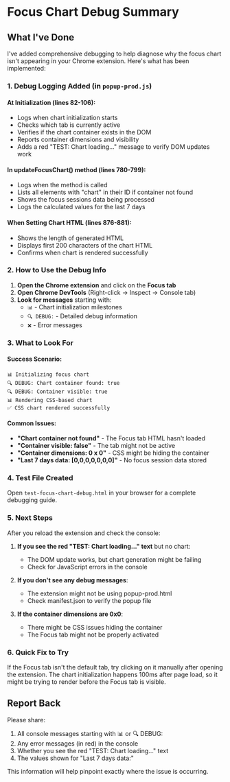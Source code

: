 # Focus Chart Debug Summary

## What I've Done

I've added comprehensive debugging to help diagnose why the focus chart isn't appearing in your Chrome extension. Here's what has been implemented:

### 1. **Debug Logging Added** (in `popup-prod.js`)

#### At Initialization (lines 82-106):
- Logs when chart initialization starts
- Checks which tab is currently active
- Verifies if the chart container exists in the DOM
- Reports container dimensions and visibility
- Adds a red "TEST: Chart loading..." message to verify DOM updates work

#### In updateFocusChart() method (lines 780-799):
- Logs when the method is called
- Lists all elements with "chart" in their ID if container not found
- Shows the focus sessions data being processed
- Logs the calculated values for the last 7 days

#### When Setting Chart HTML (lines 876-881):
- Shows the length of generated HTML
- Displays first 200 characters of the chart HTML
- Confirms when chart is rendered successfully

### 2. **How to Use the Debug Info**

1. **Open the Chrome extension** and click on the **Focus tab**
2. **Open Chrome DevTools** (Right-click → Inspect → Console tab)
3. **Look for messages** starting with:
   - `📊` - Chart initialization milestones
   - `🔍 DEBUG:` - Detailed debug information
   - `❌` - Error messages

### 3. **What to Look For**

#### Success Scenario:
```
📊 Initializing focus chart
🔍 DEBUG: Chart container found: true
🔍 DEBUG: Container visible: true
📊 Rendering CSS-based chart
✅ CSS chart rendered successfully
```

#### Common Issues:
- **"Chart container not found"** - The Focus tab HTML hasn't loaded
- **"Container visible: false"** - The tab might not be active
- **"Container dimensions: 0 x 0"** - CSS might be hiding the container
- **"Last 7 days data: [0,0,0,0,0,0,0]"** - No focus session data stored

### 4. **Test File Created**

Open `test-focus-chart-debug.html` in your browser for a complete debugging guide.

### 5. **Next Steps**

After you reload the extension and check the console:

1. **If you see the red "TEST: Chart loading..." text** but no chart:
   - The DOM update works, but chart generation might be failing
   - Check for JavaScript errors in the console

2. **If you don't see any debug messages**:
   - The extension might not be using popup-prod.html
   - Check manifest.json to verify the popup file

3. **If the container dimensions are 0x0**:
   - There might be CSS issues hiding the container
   - The Focus tab might not be properly activated

### 6. **Quick Fix to Try**

If the Focus tab isn't the default tab, try clicking on it manually after opening the extension. The chart initialization happens 100ms after page load, so it might be trying to render before the Focus tab is visible.

## Report Back

Please share:
1. All console messages starting with 📊 or 🔍 DEBUG:
2. Any error messages (in red) in the console
3. Whether you see the red "TEST: Chart loading..." text
4. The values shown for "Last 7 days data:"

This information will help pinpoint exactly where the issue is occurring.